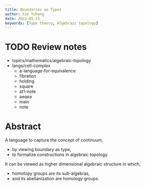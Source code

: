 ```yaml
---
title: Boundaries as Types
author: Xie Yuheng
date: 2022-05-31
keywords: [Type theory, Algebraic topology]
---
```


# TODO Review notes

- topics/mathematics/algebraic-topology
- langs/cell-complex
  - a-language-for-equivalence
  - fibration
  - holding
  - square
  - at1-note
  - aeqea
  - main
  - note

# Abstract

A language to capture the concept of continuum,
- by viewing boundary as type,
- to formalize constructions in algebraic topology.

It can be viewed as higher dimensional algebraic structure in which,
- homotopy groups are its sub-algebras,
- and its abelianization are homology groups.
